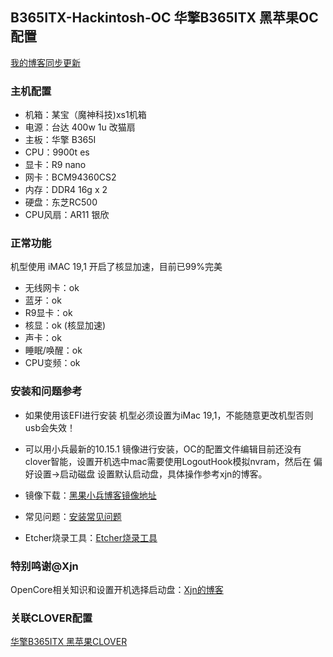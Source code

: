 ## B365ITX-Hackintosh-OC 华擎B365ITX 黑苹果OC 配置
[我的博客同步更新](https://www.chenweikang.top/?p=846 "左手代码右手诗")

### 主机配置
- 机箱：某宝（魔神科技)xs1机箱
- 电源：台达 400w 1u 改猫扇 
- 主板：华擎 B365I 
- CPU：9900t es
- 显卡：R9 nano
- 网卡：BCM94360CS2
- 内存：DDR4 16g x 2
- 硬盘：东芝RC500 
- CPU风扇：AR11 银欣 

### 正常功能
机型使用 iMAC 19,1 开启了核显加速，目前已99%完美
- 无线网卡：ok
- 蓝牙：ok
- R9显卡：ok
- 核显：ok (核显加速)
- 声卡：ok
- 睡眠/唤醒：ok
- CPU变频：ok

### 安装和问题参考

- 如果使用该EFI进行安装 机型必须设置为iMac 19,1，不能随意更改机型否则usb会失效！

- 可以用小兵最新的10.15.1 镜像进行安装，OC的配置文件编辑目前还没有clover智能，设置开机选中mac需要使用LogoutHook模拟nvram，然后在 偏好设置->启动磁盘 设置默认启动盘，具体操作参考xjn的博客。
 
- 镜像下载：[黑果小兵博客镜像地址](https://blog.daliansky.net/macOS-Catalina-10.15.1-19B88-Release-version-with-Clover-5098-original-image-Double-EFI-Version.html "黑果小兵10.15.1镜像")

- 常见问题：[安装常见问题](https://blog.daliansky.net/Common-problems-and-solutions-in-macOS-Catalina-10.15-installation.html "安装常见问题")

- Etcher烧录工具：[Etcher烧录工具](https://www.balena.io/etcher/ "Etcher烧录工具")

### 特别鸣谢@Xjn
OpenCore相关知识和设置开机选择启动盘：[Xjn的博客](https://blog.xjn819.com/?p=543 "Xjn的博客")

### 关联CLOVER配置
[华擎B365ITX 黑苹果CLOVER](https://github.com/Good0007/B365ITX-Hackintosh-CLOVER "华擎B365ITX - CLOVER")

